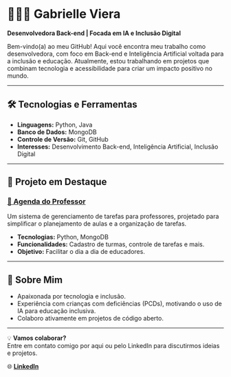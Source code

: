 # 👩🏻‍💻 Gabrielle Viera 

**Desenvolvedora Back-end | Focada em IA e Inclusão Digital**

Bem-vindo(a) ao meu GitHub! Aqui você encontra meu trabalho como desenvolvedora, com foco em Back-end e Inteligência Artificial voltada para a inclusão e educação. Atualmente, estou trabalhando em projetos que combinam tecnologia e acessibilidade para criar um impacto positivo no mundo.

---

## 🛠️ Tecnologias e Ferramentas

- **Linguagens:** Python, Java  
- **Banco de Dados:** MongoDB  
- **Controle de Versão:** Git, GitHub  
- **Interesses:** Desenvolvimento Back-end, Inteligência Artificial, Inclusão Digital  

---

## 🚀 Projeto em Destaque

### [📘 Agenda do Professor](https://github.com/gabriellegvp/agenda_professor)
Um sistema de gerenciamento de tarefas para professores, projetado para simplificar o planejamento de aulas e a organização de tarefas.  
- **Tecnologias:** Python, MongoDB  
- **Funcionalidades:** Cadastro de turmas, controle de tarefas e mais.  
- **Objetivo:** Facilitar o dia a dia de educadores.

---

## 🌱 Sobre Mim

- Apaixonada por tecnologia e inclusão.  
- Experiência com crianças com deficiências (PCDs), motivando o uso de IA para educação inclusiva.  
- Colaboro ativamente em projetos de código aberto.  

---

💡 **Vamos colaborar?**  
Entre em contato comigo por aqui ou pelo LinkedIn para discutirmos ideias e projetos.

🌐 **[LinkedIn](https://www.linkedin.com/in/gabrielle-vieira-porto/)**
